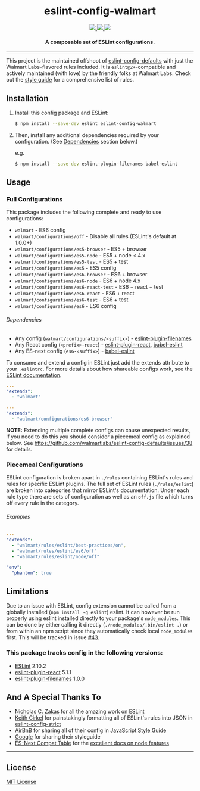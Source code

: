 <h1 align="center">eslint-config-walmart</h1>

<p align="center">
  <a title='npm version' href="https://npmjs.org/package/eslint-config-walmart">
    <img src='http://img.shields.io/npm/v/eslint-config-walmart.svg' />
  </a>
  <a title='License' href="https://opensource.org/licenses/MIT">
    <img src='https://img.shields.io/badge/license-MIT-blue.svg' />
  </a>
  <a title='Build Status' href='https://travis-ci.org/walmartlabs/eslint-config-walmart'>
    <img src='https://api.travis-ci.org/walmartlabs/eslint-config-walmart.svg?branch=master' />
  </a>
</p>

<h4 align="center">
  A composable set of ESLint configurations.
</h4>

***

This project is the maintained offshoot of [eslint-config-defaults](https://github.com/walmartlabs/eslint-config-defaults) with just the Walmart Labs-flavored rules included. It is `eslint@2+`-compatible and actively maintained (with love) by the friendly folks at Walmart Labs. Check out the [style guide](docs/styleguide.md) for a comprehensive list of rules.

## Installation

1. Install this config package and ESLint:

    ```bash
    $ npm install --save-dev eslint eslint-config-walmart
    ```

2. Then, install any additional dependencies required by your configuration. (See
[Dependencies](#dependencies) section below.)

    e.g.
    ```bash
    $ npm install --save-dev eslint-plugin-filenames babel-eslint
    ```

## Usage

### Full Configurations

This package includes the following complete and ready to use configurations:

- `walmart` - ES6 config
- `walmart/configurations/off` - Disable all rules (ESLint's default at 1.0.0+)
- `walmart/configurations/es5-browser` - ES5 + browser
- `walmart/configurations/es5-node` - ES5 + node < 4.x
- `walmart/configurations/es5-test` - ES5 + test
- `walmart/configurations/es5` - ES5 config
- `walmart/configurations/es6-browser` - ES6 + browser
- `walmart/configurations/es6-node` - ES6 + node 4.x
- `walmart/configurations/es6-react-test` - ES6 + react + test
- `walmart/configurations/es6-react` - ES6 + react
- `walmart/configurations/es6-test` - ES6 + test
- `walmart/configurations/es6` - ES6 config

###### Dependencies

- Any config (`walmart/configurations/<suffix>`) - [eslint-plugin-filenames](https://github.com/selaux/eslint-plugin-filenames)
- Any React config (`<prefix>-react`) - [eslint-plugin-react](https://www.npmjs.com/package/eslint-plugin-react), [babel-eslint](https://github.com/babel/babel-eslint)
- Any ES-next config (`es6-<suffix>`) - [babel-eslint](https://github.com/babel/babel-eslint)

To consume and extend a config in ESLint just add the extends attribute to your `.eslintrc`. For
more details about how shareable configs work, see the
[ESLint documentation](http://eslint.org/docs/developer-guide/shareable-configs).

```yaml
---
"extends":
  - "walmart"
```

```yaml
---
"extends":
  - "walmart/configurations/es6-browser"
```

**NOTE:** Extending multiple complete configs can cause unexpected results, if you need to do this you should consider a piecemeal config as explained below. See https://github.com/walmartlabs/eslint-config-defaults/issues/38 for details.

### Piecemeal Configurations

ESLint configuration is broken apart in `./rules` containing ESLint's rules and rules for specific ESLint plugins. The full set of ESLint rules (`./rules/eslint`) are broken into categories that mirror ESLint's documentation. Under each rule type there are sets of configuration as well as an `off.js` file which turns off every rule in the category.

###### Examples

```yaml
---
"extends":
  - "walmart/rules/eslint/best-practices/on",
  - "walmart/rules/eslint/es6/off"
  - "walmart/rules/eslint/node/off"

"env":
  "phantom": true
```

## Limitations

Due to an issue with ESLint, config extension cannot be called from a globally installed (`npm install -g eslint`) eslint. It can however be run properly using eslint installed directly to your package's `node_modules`. This can be done by either calling it directly (`./node_modules/.bin/eslint .`) or from within an npm script since they automatically check local `node_modules` first. This will be tracked in issue [#43](https://github.com/walmartlabs/eslint-config-defaults/issues/43).

### This package tracks config in the following versions:

- [ESLint](https://github.com/eslint/eslint) 2.10.2
- [eslint-plugin-react](https://www.npmjs.com/package/eslint-plugin-react) 5.1.1
- [eslint-plugin-filenames](https://www.npmjs.com/package/eslint-plugin-filenames) 1.0.0

## And A Special Thanks To

* [Nicholas C. Zakas](https://github.com/nzakas) for all the amazing work on [ESLint](https://github.com/eslint/eslint)
* [Keith Cirkel](https://github.com/keithamus) for painstakingly formatting all of ESLint's rules into JSON in [eslint-config-strict](https://github.com/keithamus/eslint-config-strict)
* [AirBnB](https://github.com/airbnb/javascript) for sharing all of their config in [JavaScript Style Guide](https://github.com/airbnb/javascript)
* [Google](https://google.github.io/styleguide/javascriptguide.xml) for sharing their styleguide
* [ES-Next Compat Table](https://github.com/kangax/compat-table) for the [excellent docs on node features](https://kangax.github.io/compat-table/es6/#node4)

***

## License

[MIT License](http://opensource.org/licenses/MIT)
